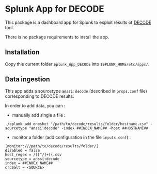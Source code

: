 # Splunk App for DECODE

This package is a dashboard app for Splunk to exploit results of [DECODE](https://github.com/ANSSI-FR/DECODE) tool.

There is no package requirements to install the app.

## Installation

Copy this current folder `Splunk_App_DECODE` into `$SPLUNK_HOME/etc/apps/`.

## Data ingestion

This app adds a sourcetype `anssi:decode` (described in `props.conf` file) corresponding to DECODE results.  

In order to add data, you can :
- manually add single a file :
```
./splunk add oneshot "/path/to/decode/results/folder/hostname.csv" -sourcetype "anssi:decode" -index ##INDEX_NAME## -host ##HOSTNAME##
```

- monitor a folder (add configuration in the file `inputs.conf`) :

```
[monitor:///path/to/decode/results/folder/]
disabled = false
host_regex = /([^/]+)\.csv
sourcetype = anssi:decode
index = ##INDEX_NAME##
crcSalt = <SOURCE>
```